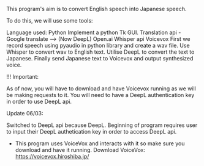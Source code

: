 This program's aim is to convert English speech into Japanese speech.

To do this, we will use some tools:

Language used: Python
Implement a python Tk GUI.
Translation api - Google translate --> (Now DeepL)
Open.ai Whisper api
Voicevox
First we record speech using pyaudio in python library and create a wav file. Use Whisper to convert wav to English text. Utilise DeepL to convert the text to Japanese. Finally send Japanese text to Voicevox and output synthesized voice.

!!! Important:

As of now, you will have to download and have Voicevox running as we will be making requests to it.
You will need to have a DeepL authentication key in order to use DeepL api.

Update 06/03:

Switched to DeepL api because DeepL.
Beginning of program requires user to input their DeepL authetication key in order to access DeepL api.

- This program uses VoiceVox and interacts with it so make sure you download and have it running.
Download VoiceVox: https://voicevox.hiroshiba.jp/
